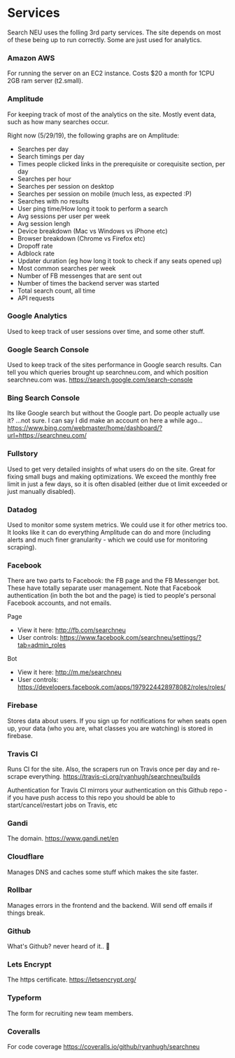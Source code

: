 # Services

Search NEU uses the folling 3rd party services. The site depends on most of these being up to run correctly. Some are just used for analytics. 

### Amazon AWS

For running the server on an EC2 instance. Costs $20 a month for 1CPU 2GB ram server (t2.small). 

### Amplitude

For keeping track of most of the analytics on the site. Mostly event data, such as how many searches occur. 

Right now (5/29/19), the following graphs are on Amplitude:

 - Searches per day 
 - Search timings per day 
 - Times people clicked links in the prerequisite or corequisite section, per day
 - Searches per hour
 - Searches per session on desktop
 - Searches per session on mobile (much less, as expected :P)
 - Searches with no results
 - User ping time/How long it took to perform a search
 - Avg sessions per user per week
 - Avg session lengh
 - Device breakdown (Mac vs Windows vs iPhone etc)
 - Browser breakdown (Chrome vs Firefox etc)
 - Dropoff rate
 - Adblock rate
 - Updater duration (eg how long it took to check if any seats opened up)
 - Most common searches per week
 - Number of FB messenges that are sent out
 - Number of times the backend server was started 
 - Total search count, all time 
 - API requests
 
 ### Google Analytics
 
Used to keep track of user sessions over time, and some other stuff. 

### Google Search Console

Used to keep track of the sites performance in Google search results. Can tell you which queries brought up searchneu.com, and which position searchneu.com was. 
https://search.google.com/search-console

### Bing Search Console

Its like Google search but without the Google part. Do people actually use it? ...not sure. I can say I did make an account on here a while ago...
https://www.bing.com/webmaster/home/dashboard/?url=https://searchneu.com/
  
### Fullstory
  
Used to get very detailed insights of what users do on the site. Great for fixing small bugs and making optimizations. We exceed the monthly free limit in just a few days, so it is often disabled (either due ot limit exceeded or just manually disabled).

### Datadog

Used to monitor some system metrics. We could use it for other metrics too. It looks like it can do everything Amplitude can do and more (including alerts and much finer granularity - which we could use for monitoring scraping).

### Facebook

There are two parts to Facebook: the FB page and the FB Messenger bot. These have totally separate user management. Note that Facebook authentication (in both the bot and the page) is tied to people's personal Facebook accounts, and not emails.

Page
 - View it here: http://fb.com/searchneu
 - User controls: https://www.facebook.com/searchneu/settings/?tab=admin_roles
 
Bot
 - View it here: http://m.me/searchneu
 - User controls: https://developers.facebook.com/apps/1979224428978082/roles/roles/

### Firebase

Stores data about users. If you sign up for notifications for when seats open up, your data (who you are, what classes you are watching) is stored in firebase. 

### Travis CI

Runs CI for the site. Also, the scrapers run on Travis once per day and re-scrape everything. 
https://travis-ci.org/ryanhugh/searchneu/builds

Authentication for Travis CI mirrors your authentication on this Github repo - if you have push access to this repo you should be able to start/cancel/restart jobs on Travis, etc

### Gandi

The domain. https://www.gandi.net/en

### Cloudflare

Manages DNS and caches some stuff which makes the site faster. 

### Rollbar

Manages errors in the frontend and the backend. Will send off emails if things break. 

### Github

What's Github? never heard of it.. 🤔

### Lets Encrypt

The https certificate. https://letsencrypt.org/ 

### Typeform

The form for recruiting new team members. 

### Coveralls

For code coverage 
https://coveralls.io/github/ryanhugh/searchneu



